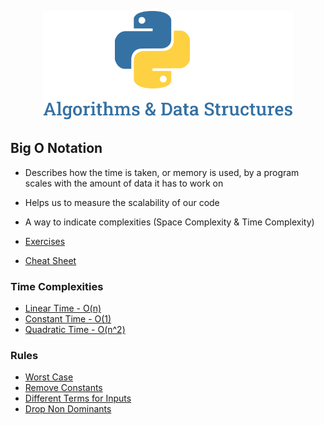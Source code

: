 <p align="center">
  <img src="./.github/docs/images/logo.png" width="400">
</p>

## Big O Notation 
- Describes how the time is taken, or memory is used, by a program scales with the amount of data it has to work on
- Helps us to measure the scalability of our code
- A way to indicate complexities (Space Complexity & Time Complexity)

- [Exercises](https://github.com/LauraBeatris/algorithms-and-data-structures/tree/main/bigONotation/exercises)
- [Cheat Sheet](https://github.com/LauraBeatris/algorithms-and-data-structures/tree/main/bigONotation/bigOCheatSheet.pdf)

### Time Complexities
- [Linear Time - O(n)](https://github.com/LauraBeatris/algorithms-and-data-structures/tree/main/bigONotation/runtimeComplexities/linearTime.py)
- [Constant Time - O(1)](https://github.com/LauraBeatris/algorithms-and-data-structures/tree/main/bigONotation/runtimeComplexities/constantTime.py)
- [Quadratic Time - O(n^2)](https://github.com/LauraBeatris/algorithms-and-data-structures/tree/main/bigONotation/runtimeComplexities/quadraticTime.py)

### Rules
- [Worst Case](https://github.com/LauraBeatris/algorithms-and-data-structures/tree/main/bigONotation/runtimeComplexities/worstCase.py)
- [Remove Constants](https://github.com/LauraBeatris/algorithms-and-data-structures/tree/main/bigONotation/rules/removeConstants.py)
- [Different Terms for Inputs](https://github.com/LauraBeatris/algorithms-and-data-structures/tree/main/bigONotation/rules/differentTermsForInputs.py)
- [Drop Non Dominants](https://github.com/LauraBeatris/algorithms-and-data-structures/tree/main/bigONotation/rules/dropNonDominants.py)